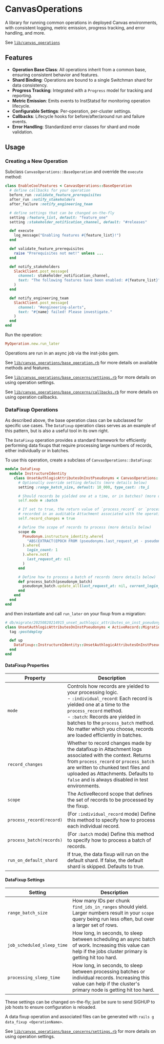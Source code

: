 
# CanvasOperations

A library for running common operations in deployed Canvas environments, with consistent logging, metric emission, progress tracking, and error handling, and more.

See [`lib/canvas_operations`](../lib/canvas_operations)

## Features
- **Operation Base Class**: All operations inherit from a common base, ensuring consistent behavior and features.
- **Shard Binding**: Operations are bound to a single Switchman shard for data consistency.
- **Progress Tracking**: Integrated with a `Progress` model for tracking and reporting.
- **Metric Emission**: Emits events to InstStatsd for monitoring operation lifecycle.
- **Configurable Settings**: Per-operation, per-cluster settings.
- **Callbacks**: Lifecycle hooks for before/after/around run and failure events.
- **Error Handling**: Standardized error classes for shard and mode validation.

## Usage

### Creating a New Operation

Subclass `CanvasOperations::BaseOperation` and override the `execute` method:

```ruby
class EnableCoolFeatures < CanvasOperations::BaseOperation
  # define callbacks for your operation
  before_run :validate_feature_prerequisites
  after_run :notify_stakeholders
  after_failure :notify_engineering_team

  # define settings that can be changed on-the-fly
  setting :feature_list, default: "feature_one"
  setting :stakeholder_notification_channel, default: "#releases"

  def execute
    log_message("Enabling features #{feature_list}!")
  end

  def validate_feature_prerequisites
    raise "Prerequisites not met!" unless ...
  end

  def notify_stakeholders
    SlackClient.post_message(
      channel: stakeholder_notification_channel,
      text: "The following features have been enabled: #{feature_list}"
    )
  end

  def notify_engineering_team
    SlackClient.post_message(
      channel: "#engineering-alerts",
      text: "#{name} failed! Please investigate."
    )
  end
end
```

Run the operation:

```ruby
MyOperation.new.run_later
```

Operations are run in an async job via the inst-jobs gem.

See [`lib/canvas_operations/base_operation.rb`](../lib/canvas_operations/base_operation.rb) for more details on available methods and features.

See [`lib/canvas_operations/base_concerns/settings.rb`](../lib/canvas_operations/base_concerns/settings.rb) for more details on using operation settings.

See [`lib/canvas_operations/base_concerns/callbacks.rb`](../lib/canvas_operations/base_concerns/callbacks.rb) for more details on using operation callbacks.

### DataFixup Operations

As described above, the base operation class can be subclassed for specific use cases. The `DataFixup` operation class serves as an example of this pattern, but is also a useful tool in its own right.

The `DataFixup` operation provides a standard framework for efficiently performing data fixups that require processing large numbers of records, either individually or in batches.

To use this operation, create a subclass of `CanvasOperations::DataFixup`:

```ruby
module DataFixup
  module InstructureIdentity
    class UnsetAuthlogicAttributesOnInstPseudonyms < CanvasOperations::DataFixup
      # Optionally override setting defaults (more details below)
      setting :range_batch_size, default: 10_000, type_cast: :to_i

      # Should records be yielded one at a time, or in batches? (more details below)
      self.mode = :batch

      # If set to true, the return value of `process_record` or `process_batch` will be
      # recorded in an auditable Attachment associated with the operation's context.
      self.record_changes = true

      # Define the scope of records to process (more details below)
      scope do
        Pseudonym.instructure_identity.where(
          "ABS(EXTRACT(EPOCH FROM (pseudonyms.last_request_at - pseudonyms.created_at))) <= 1"
        ).where(
          login_count: 1
        ).where.not(
          last_request_at: nil
        )
      end

      # Define how to process a batch of records (more details below)
      def process_batch(pseudonym_batch)
        pseudonym_batch.update_all(last_request_at: nil, current_login_at: nil, current_login_ip: nil)
      end
    end
  end
end
```

and then instantiate and call `run_later` on your fixup from a migration:

```ruby
# db/migrate/20250820214915_unset_authlogic_attributes_on_inst_pseudonyms.rb
class UnsetAuthlogicAttributesOnInstPseudonyms < ActiveRecord::Migration[7.2]
  tag :postdeploy

  def up
    DataFixup::InstructureIdentity::UnsetAuthlogicAttributesOnInstPseudonyms.new.run_later
  end
end
```


#### DataFixup Properties

| Property                | Description |
|-------------------------|-------------|
| `mode`                  | Controls how records are yielded to your processing logic. <br> - `:individual_record`: Each record is yielded one at a time to the `process_record` method.<br> - `:batch`: Records are yielded in batches to the `process_batch` method. <br> No matter which you choose, records are loaded efficiently in batches. |
| `record_changes`        | Whether to record changes made by the datafixup in Attachment logs associated with the context. Returns from `process_record` or `process_batch` are written to chunked text files and uploaded as Attachments. Defaults to `false` and is always disabled in test environments. |
| `scope`                 | The ActiveRecord scope that defines the set of records to be processed by the fixup. |
| `process_record(record)` | (For `:individual_record` mode) Define this method to specify how to process each individual record. |
| `process_batch(records)` | (For `:batch` mode) Define this method to specify how to process a batch of records. |
| `run_on_default_shard` | If true, the data fixup will run on the default shard. If false, the default shard is skipped. Defaults to true. |

#### DataFixup Settings

| Setting                   | Description |
|---------------------------|-------------|
| `range_batch_size`        | How many IDs per chunk `find_ids_in_ranges` should yield. Larger numbers result in your `scope` query being run less often, but over a larger set of rows. |
| `job_scheduled_sleep_time`| How long, in seconds, to sleep between scheduling an async batch of work. Increasing this value can help if the jobs cluster primary is getting hit too hard. |
| `processing_sleep_time`   | How long, in seconds, to sleep between processing batches or individual records. Increasing this value can help if the cluster's primary node is getting hit too hard. |

These settings can be changed on-the-fly; just be sure to send SIGHUP to job hosts to ensure configuration is reloaded.

A data fixup operation and associated files can be generated with `rails g data_fixup <OperationName>`.

See [`lib/canvas_operations/base_concerns/settings.rb`](lib/canvas_operations/base_concerns/settings.rb) for more details on using operation settings.


